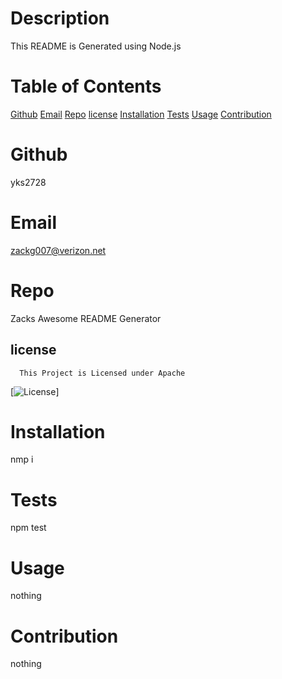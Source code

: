 
  # Description
  This README is Generated using Node.js

  # Table of Contents

  [Github](#Github)
  [Email](#Email)
  [Repo](#Repo)
  [license](#license)
  [Installation](#Installation)
  [Tests](#Tests)
  [Usage](#Usage)
  [Contribution](#Contribution)

  # Github
  yks2728
  
  # Email
  zackg007@verizon.net
  
  # Repo
  
  Zacks Awesome README Generator

  ## license
      This Project is Licensed under Apache
   
  [![License](https://img.shields.io/badge/License-Apache-blue.svg)]

  # Installation
  
  nmp i

  # Tests
  
  npm test

  # Usage
  
  nothing

  # Contribution
  
  nothing

